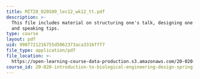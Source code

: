 ```yaml
---
title: MIT20_020S09_lec12_wk12_tt.pdf
description: >-
  This file includes material on structuring one's talk, designing one's slides,
  and speaking tips. 
type: course
layout: pdf
uid: 998f721216755d5062373aca3316fff7
file_type: application/pdf
file_location: >-
  https://open-learning-course-data-production.s3.amazonaws.com/20-020-introduction-to-biological-engineering-design-spring-2009/998f721216755d5062373aca3316fff7_MIT20_020S09_lec12_wk12_tt.pdf
course_id: 20-020-introduction-to-biological-engineering-design-spring-2009
---
```

